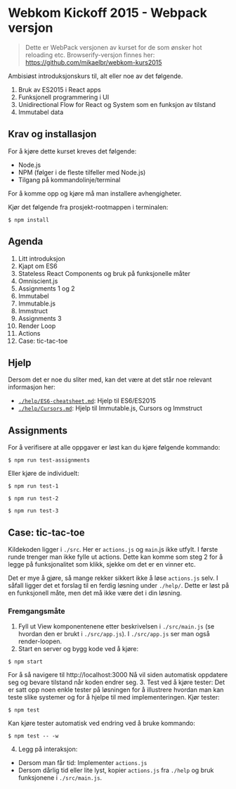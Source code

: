# Webkom Kickoff 2015 - Webpack versjon

> Dette er WebPack versjonen av kurset for de som ønsker hot reloading etc.
> Browserify-versjon finnes her: https://github.com/mikaelbr/webkom-kurs2015

Ambisiøst introduksjonskurs til, alt eller noe av det følgende.

  1. Bruk av ES2015 i React apps
  2. Funksjonell programmering i UI
  3. Unidirectional Flow for React og System som en funksjon av tilstand
  4. Immutabel data

## Krav og installasjon

For å kjøre dette kurset kreves det følgende:

 * Node.js
 * NPM (følger i de fleste tilfeller med Node.js)
 * Tilgang på kommandolinje/terminal

For å komme opp og kjøre må man installere avhengigheter.

Kjør det følgende fra prosjekt-rootmappen i terminalen:

```shell
$ npm install
```

## Agenda

1. Litt introduksjon
  1. Kjapt om ES6
  2. Stateless React Components og bruk på funksjonelle måter
  3. Omniscient.js
  4. Assignments 1 og 2
2. Immutabel
  1. Immutable.js
  2. Immstruct
  3. Assignments 3
3. Render Loop
4. Actions
5. Case: tic-tac-toe

## Hjelp

Dersom det er noe du sliter med, kan det være at det står noe relevant
informasjon her:

* [`./help/ES6-cheatsheet.md`](./help/ES6-cheatsheet.md): Hjelp til ES6/ES2015
* [`./help/Cursors.md`](./help/Cursors.md): Hjelp til Immutable.js, Cursors og Immstruct

## Assignments

For å verifisere at alle oppgaver er løst kan du kjøre følgende kommando:

```shell
$ npm run test-assignments
```

Eller kjøre de individuelt:

```shell
$ npm run test-1
```

```shell
$ npm run test-2
```

```shell
$ npm run test-3
```


## Case: tic-tac-toe

Kildekoden ligger i `./src`. Her er `actions.js` og `main`.js ikke utfylt. I
første runde trenger man ikke fylle ut actions. Dette kan komme som steg 2 for
å legge på funksjonalitet som klikk, sjekke om det er en vinner etc.

Det er mye å gjøre, så mange rekker sikkert ikke å løse `actions.js` selv. I
såfall ligger det et forslag til en ferdig løsning under `./help/`. Dette er
løst på en funksjonell måte, men det må ikke være det i din løsning.

### Fremgangsmåte

1. Fyll ut View komponentenene etter beskrivelsen i `./src/main.js` (se hvordan
  den er brukt i `./src/app.js`). I `./src/app.js` ser man også render-loopen.
2. Start en server og bygg kode ved å kjøre:

  ```shell
  $ npm start
  ```

  For å så navigere til http://localhost:3000
  Nå vil siden automatisk oppdatere seg og bevare tilstand når koden endrer seg.
3. Test ved å kjøre tester: Det er satt opp noen enkle tester på løsningen for
   å illustrere hvordan man kan teste slike systemer og for å hjelpe til med
   implementeringen. Kjør tester:

   ```shell
   $ npm test
   ```
   Kan kjøre tester automatisk ved endring ved å bruke kommando:

   ```shell
   $ npm test -- -w
   ```
4. Legg på interaksjon:
  * Dersom man får tid: Implementer `actions.js`
  * Dersom dårlig tid eller lite lyst, kopier `actions.js` fra `./help` og
     bruk funksjonene i `./src/main.js`.
